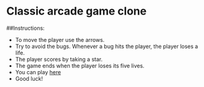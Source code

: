 Classic arcade game clone
===============================

##Instructions:

* To move the player use the arrows.
* Try to avoid the bugs. Whenever a bug hits the player, the player loses a life.
* The player scores by taking a star.
* The game ends when the player loses its five lives.
* You can play [here](http://leonardomartinez.co/classic-arcade-game/)
* Good luck!